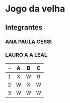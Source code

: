 
# Jogo da velha
## Integrantes
### ANA PAULA GESSI
### LAURO A A LEAL


| - | A | B | C |
| -- | :---: | :---: | :---: |
| 1 | X | W | 0 |
| 2 | W | X | W |
| 3 | W | W | W |